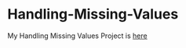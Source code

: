 # Handling-Missing-Values

My Handling Missing Values Project is [here](https://github.com/pinardogan/DSMLBC/tree/main/Handling%20Missing%20Values)
